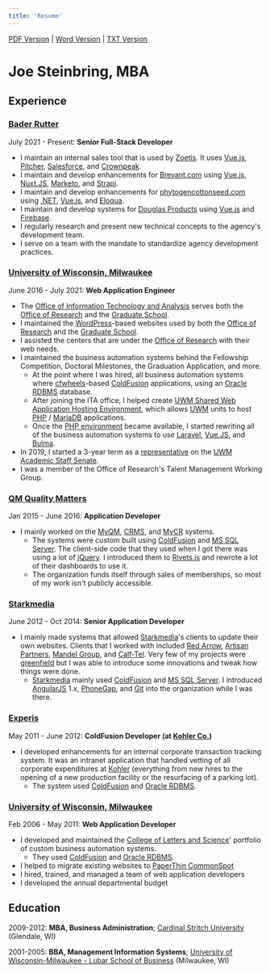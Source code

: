 ```yaml
---
title: 'Resume'
---
```

[PDF Version](Resume.pdf) | [Word Version](Resume.docx) | [TXT Version](Resume.txt)

# Joe Steinbring, MBA

## Experience

### [Bader Rutter](https://baderrutter.com/)

July 2021 - Present:   **Senior Full-Stack Developer**

* I maintain an internal sales tool that is used by [Zoetis](https://www.zoetis.com/).  It uses [Vue.js](https://vuejs.org/), [Pitcher](https://www.pitcher.com/), [Salesforce](https://www.salesforce.com/), and [Crownpeak](https://www.crownpeak.com/).
* I maintain and develop enhancements for [Brevant.com](https://brevant.com/) using [Vue.js](https://vuejs.org/), [Nuxt.JS](https://nuxtjs.org/), [Marketo](https://www.marketo.com/), and [Strapi](https://strapi.io/).
* I maintain and develop enhancements for [phytogencottonseed.com](https://phytogencottonseed.com/) using [.NET](https://dotnet.microsoft.com/en-us/), [Vue.js](https://vuejs.org/), and [Eloqua](https://www.oracle.com/cx/marketing/automation/).
* I maintain and develop systems for [Douglas Products](https://douglasproducts.com/) using [Vue.js](https://vuejs.org/) and [Firebase](https://firebase.google.com/).
* I regularly research and present new technical concepts to the agency's development team.
* I serve on a team with the mandate to standardize agency development practices.


### [University of Wisconsin, Milwaukee](https://uwm.edu/)

June 2016 - July 2021:   **Web Application Engineer**

* The [Office of Information Technology and Analysis](https://uwm.edu/graduateschool/ita/) serves both the [Office of Research](https://uwm.edu/officeofresearch/) and the [Graduate School](https://uwm.edu/graduateschool/).
* I maintained the [WordPress](https://wordpress.org)-based websites used by both the [Office of Research](https://uwm.edu/officeofresearch/) and the [Graduate School](https://uwm.edu/graduateschool/).
* I assisted the centers that are under the [Office of Research](https://uwm.edu/officeofresearch/) with their web needs.
* I maintained the business automation systems behind the Fellowship Competition, Doctoral Milestones, the Graduation Application, and more.
	* At the point where I was hired, all business automation systems where [cfwheels](https://cfwheels.org/)-based [ColdFusion](https://blog.jws.app/tag/coldfusion/) applications, using an [Oracle RDBMS](https://en.wikipedia.org/wiki/Oracle_Database) database.
	* After joining the ITA office, I helped create [UWM Shared Web Application Hosting Environment](https://uwm.edu/swapp/), which allows [UWM](https://uwm.edu/) units to host [PHP](https://blog.jws.app/tag/php/) / [MariaDB](https://mariadb.com/) applications.
	* Once the [PHP environment](https://uwm.edu/swapp/purpose/) became available, I started rewriting all of the business automation systems to use [Laravel](https://laravel.com/), [Vue.JS](https://blog.jws.app/tag/vue-js/), and [Bulma](https://blog.jws.app/tag/bulma/).
* In 2019, I started a 3-year term as a [representative](https://uwm.edu/secu/wp-content/uploads/sites/122/2019/10/ASSenateRoster.pdf) on the [UWM](https://uwm.edu) [Academic Staff Senate](https://uwm.edu/secu/as/senate/).
* I was a member of the Office of Research's Talent Management Working Group.


### [QM Quality Matters](https://www.qualitymatters.org/)

Jan 2015 - June 2016:   **Application Developer**

* I mainly worked on the [MyQM](https://www.qmprogram.org/myqm/), [CRMS](https://www.qualitymatters.org/qm-membership/faqs/course-review-management-system), and [MyCR](https://www.qmprogram.org/mycr/) systems.
	* The systems were custom built using [ColdFusion](https://blog.jws.app/tag/coldfusion/) and [MS SQL Server](https://www.microsoft.com/en-us/sql-server/default.aspx). The client-side code that they used when I got there was using a lot of [jQuery](https://jquery.com/).  I introduced them to [Rivets.js](https://blog.jws.app/tag/rivets-js/) and rewrote a lot of their dashboards to use it.
	* The organization funds itself through sales of memberships, so most of my work isn't publicly accessible.

### [Starkmedia](https://www.starkmedia.com/)

June 2012 - Oct 2014:   **Senior Application Developer**

* I mainly made systems that allowed [Starkmedia](https://www.starkmedia.com/)'s clients to update their own websites.  Clients that I worked with included [Red Arrow](https://www.redarrowusa.com/), [Artisan Partners](https://www.artisanpartners.com/), [Mandel Group](https://mandelgroup.com/), and [Calf-Tel](https://www.calftel.com/en).  Very few of my projects were [greenfield](https://en.wikipedia.org/wiki/Greenfield_project) but I was able to introduce some innovations and tweak how things were done.
	* [Starkmedia](https://www.starkmedia.com/) mainly used [ColdFusion](https://coldfusion.adobe.com/) and [MS SQL Server](https://www.microsoft.com/en-us/sql-server/default.aspx).  I introduced [AngularJS](https://angularjs.org/) 1.x, [PhoneGap](https://blog.jws.app/tag/phonegap/), and [Git](https://git-scm.com/) into the organization while I was there.

### [Experis](http://www.experis.com/)

May 2011 - June 2012:   **ColdFusion Developer (at [Kohler Co.](http://www.kohlercompany.com/))**

* I developed enhancements for an internal corporate transaction tracking system.  It was an intranet application that handled vetting of all corporate expenditures at [Kohler](http://www.kohlercompany.com/) (everything from new hires to the opening of a new production facility or the resurfacing of a parking lot).
	* The system used [ColdFusion](https://coldfusion.adobe.com/) and [Oracle RDBMS](https://en.wikipedia.org/wiki/Oracle_Database).

### [University of Wisconsin, Milwaukee](https://uwm.edu/)

Feb 2006 - May 2011:   **Web Application Developer**

* I developed and maintained the [College of Letters and Science](https://uwm.edu/letters-science/)' portfolio of custom business automation systems.
	* They used [ColdFusion](https://coldfusion.adobe.com/) and [Oracle RDBMS](https://en.wikipedia.org/wiki/Oracle_Database).
* I helped to migrate existing websites to [PaperThin CommonSpot](https://www.paperthin.com/products/commonspot-cms.cfm)
* I hired, trained, and managed a team of web application developers
* I developed the annual departmental budget

## Education

2009-2012:   **MBA, Business Administration**; [Cardinal Stritch University](https://www.stritch.edu/academics/programs/badgm) (Glendale, WI)

2001-2005:   **BBA, Management Information Systems**; [University of Wisconsin-Milwaukee - Lubar School of Business](https://uwm.edu/business/) (Milwaukee, WI)
